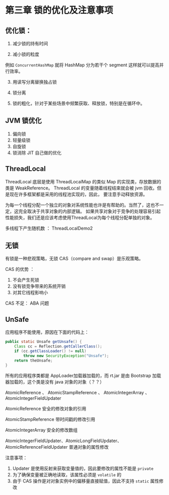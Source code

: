 # 第三章 锁的优化及注意事项

## 优化锁：

1. 减少锁的持有时间
    
2. 减小锁的粒度

例如 `ConcurrentHashMap` 就将 HashMap 分为若干个 segment 这样就可以提高并行效率。

3. 用读写分离替换独占锁

4. 锁分离

5. 锁的粗化，针对于某些场景中频繁获取、释放锁，特别是在循环中。

## JVM 锁优化
1. 偏向锁
2. 轻量级锁
3. 自旋锁
4. 锁消除 JIT 自己做的优化

## ThreadLocal
ThreadLocal 底层是使用 ThreadLocalMap 的类似 Map 的实现类，存放数据的类是 WeakReference。
ThreadLocal 的变量随着线程结束就会被 jvm 回收。但是现在许多框架都是采用的线程池实现的，因此，
要注意手动释放资源。

为每一个线程分配一个独立的对象对系统性能也许是有帮助的。当然了，这也不一定，这完全取决于共享对象的内部逻辑。
如果共享对象对于竞争的处理容易引起性能损失，我们还是应该考虑使用ThreadLocal为每个线程分配单独的对象。

多线程下产生随机数 ： ThreadLocalDemo2

## 无锁

有锁是一种悲观策略，无锁 CAS（compare and swap）是乐观策略。

CAS 的优势 ：

1. 不会产生死锁
2. 没有锁竞争带来的系统开销
3. 对其它线程影响小

CAS 不足：
ABA 问题

## UnSafe 

应用程序不能使用，原因在下面的代码上：
```java
public static Unsafe getUnsafe() {
    Class cc = Reflection.getCallerClass();
    if (cc.getClassLoader() != null)
        throw new SecurityException("Unsafe");
    return theUnsafe;
}

```
所有的应用程序类都是 AppLoader加载器加载的，而 rt.jar 是由 Bootstrap 加载器加载的，这个类是没有 java 对象的对象（？？）


AtomicReference 、 AtomicStampReference 、 AtomicIntegerArray 、 AtomicIntegerFieldUpdater 

AtomicReference 安全的修改对象的引用

AtomicStampReference 带时间戳的修改引用

AtomicIntegerArray 安全的修改数组

AtomicIntegerFieldUpdater、AtomicLongFieldUpdater、AtomicReferenceFieldUpdater 普通对象的属性修改

注意事项：

1. Updater 是使用反射来获取变量值的，因此要修改的属性不能是 `private`
2. 为了确保变量被正确地读取，该属性必须是 `volatile` 的
3. 由于 CAS 操作是对对象实例中的偏移量直接赋值，因此不支持 `static` 属性修改


